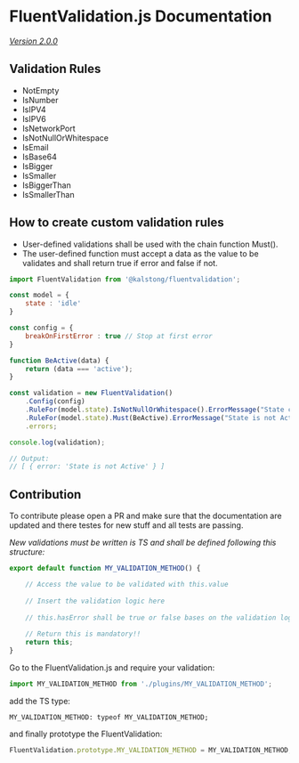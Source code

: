 # FluentValidation.js Documentation

*[Version 2.0.0](https://github.com/kalstong/FluentValidation.js/releases/tag/v2.0.0)*

## Validation Rules
- NotEmpty
- IsNumber
- IsIPV4
- IsIPV6
- IsNetworkPort
- IsNotNullOrWhitespace
- IsEmail
- IsBase64
- IsBigger
- IsSmaller
- IsBiggerThan
- IsSmallerThan

## How to create custom validation rules
- User-defined validations shall be used with the chain function Must().
- The user-defined function must accept a data as the value to be validates and shall return true if error and false if not.

```javascript
import FluentValidation from '@kalstong/fluentvalidation';

const model = {
    state : 'idle'
}

const config = {
    breakOnFirstError : true // Stop at first error
}

function BeActive(data) {
    return (data === 'active');
}

const validation = new FluentValidation()
    .Config(config)
    .RuleFor(model.state).IsNotNullOrWhitespace().ErrorMessage("State cannot be empty")
    .RuleFor(model.state).Must(BeActive).ErrorMessage("State is not Active")
    .errors;

console.log(validation);

// Output:
// [ { error: 'State is not Active' } ]
```

## Contribution
To contribute please open a PR and make sure that the documentation are updated and there testes for new stuff and all tests are passing.

*New validations must be written is TS and shall be defined following this structure:*

``` javascript
export default function MY_VALIDATION_METHOD() {

    // Access the value to be validated with this.value 
    
    // Insert the validation logic here
    
    // this.hasError shall be true or false bases on the validation login
    
    // Return this is mandatory!!
    return this;
}
```

Go to the FluentValidation.js and require your validation:

``` javascript
import MY_VALIDATION_METHOD from './plugins/MY_VALIDATION_METHOD';
```

add the TS type:
```
MY_VALIDATION_METHOD: typeof MY_VALIDATION_METHOD;
```

and finally prototype the FluentValidation:

``` javascript
FluentValidation.prototype.MY_VALIDATION_METHOD = MY_VALIDATION_METHOD;
```

